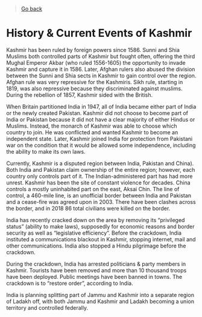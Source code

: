> [Go back](.)

# History & Current Events of Kashmir
Kashmir has been ruled by foreign powers since 1586. Sunni and Shia Muslims both controlled parts of Kashmir but fought often, offering the third Mughal Emperor Akbar (who ruled 1556-1605) the opportunity to invade Kashmir and capture it in 1586. Later, Afghan rulers also abused the division between the Sunni and Shia sects in Kashmir to gain control over the region. Afghan rule was very repressive for the Kashmiris. Sikh rule, starting in 1819, was also repressive because they discriminated against muslims. During the rebellion of 1857, Kashmir sided with the British.

When Britain partitioned India in 1947, all of India became either part of India or the newly created Pakistan. Kashmir did not choose to become part of India or Pakistan because it did not have a clear majority of either Hindus or Muslims. Instead, the monarch of Kashmir was able to choose which country to join. He was conflicted and wanted Kashmir to become an independent state. Later, Kashmir joined India for protection from Pakistani war on the condition that it would be allowed some independence, including the ability to make its own laws.

Currently, Kashmir is a disputed region between India, Pakistan and China). Both India and Pakistan claim ownership of the entire region; however, each country only controls part of it. The Indian-administered part has had more unrest. Kashmir has been the site of constant violence for decades. China controls a mostly uninhabited part on the east, Aksai Chin. The line of control, a 460-mile line, is an unofficial border between India and Pakistan and a cease-fire was agreed upon in 2003. There have been clashes across the border, and in 2018 86 total civilians were killed on the border.

India has recently cracked down on the area by removing its “privileged status” (ability to make laws), supposedly for economic reasons and border security as well as “legislative efficiency”. Before the crackdown, India instituted a communications blackout in Kashmir, stopping internet, mail and other communications. India also stopped a Hindu pilgrimage before the crackdown.

During the crackdown, India has arrested politicians & party members in Kashmir. Tourists have been removed and more than 10 thousand troops have been deployed. Public meetings have been banned in towns. The crackdown is to “restore order”, according to India.

India is planning splitting part of Jammu and Kashmir into a separate region of Ladakh off, with both Jammu and Kashmir and Ladakh becoming a union territory and controlled federally.
